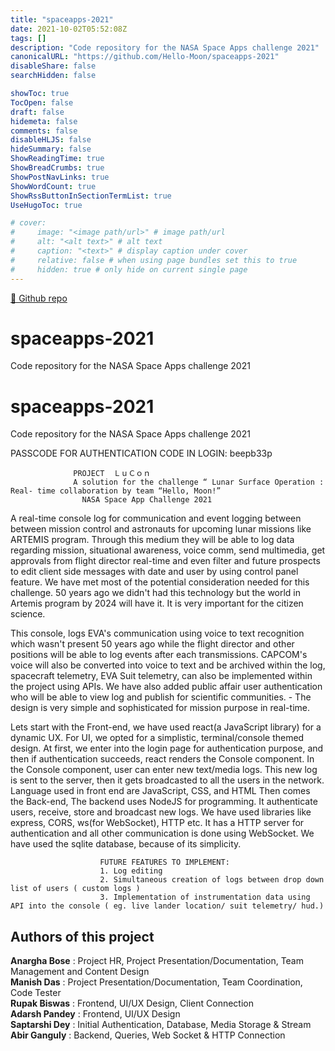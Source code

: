 ```yaml
---
title: "spaceapps-2021"
date: 2021-10-02T05:52:08Z
tags: []
description: "Code repository for the NASA Space Apps challenge 2021"
canonicalURL: "https://github.com/Hello-Moon/spaceapps-2021"
disableShare: false
searchHidden: false

showToc: true
TocOpen: false
draft: false
hidemeta: false
comments: false
disableHLJS: false
hideSummary: false
ShowReadingTime: true
ShowBreadCrumbs: true
ShowPostNavLinks: true
ShowWordCount: true
ShowRssButtonInSectionTermList: true
UseHugoToc: true

# cover:
#     image: "<image path/url>" # image path/url
#     alt: "<alt text>" # alt text
#     caption: "<text>" # display caption under cover
#     relative: false # when using page bundles set this to true
#     hidden: true # only hide on current single page
---
```


[🔗 Github repo](https://github.com/Hello-Moon/spaceapps-2021)

# spaceapps-2021
Code repository for the NASA Space Apps challenge 2021
# spaceapps-2021
Code repository for the NASA Space Apps challenge 2021


  PASSCODE FOR AUTHENTICATION CODE IN LOGIN: beepb33p

                  PROJECT  ＬｕＣｏｎ
                  A solution for the challenge “ Lunar Surface Operation : Real- time collaboration by team “Hello, Moon!”
                    NASA Space App Challenge 2021 

A real-time console log for communication and event logging between between mission control and astronauts for upcoming lunar missions like ARTEMIS program. Through this medium they will be able to log data regarding mission, situational awareness, voice comm, send multimedia, get approvals from flight director real-time and even filter and future prospects to edit client side messages with date and user by using control panel feature. We have met most of the potential consideration needed for this challenge. 50 years ago we didn't had this technology but the world in Artemis program by 2024 will have it. It is very important for the citizen science.  

This console, logs EVA's communication using voice to text recognition which wasn't present 50 years ago while the flight director and other positions will be able to log events after each transmissions. CAPCOM's voice will also be converted into voice to text and be archived within the log, spacecraft telemetry, EVA Suit telemetry, can also be implemented within the project using APIs. We have also added public affair user authentication who will be able to view log and publish for scientific communities. - The design is very simple and sophisticated for mission purpose in real-time.

Lets start with the Front-end, we have used react(a JavaScript library) for a dynamic UX. For UI, we opted for a simplistic, terminal/console themed design. At first, we enter into the login page for authentication purpose, and then if authentication succeeds, react renders the Console component. In the Console component, user can enter new text/media logs. This new log is sent to the server, then it gets broadcasted to all the users in the network. Language used in front end are JavaScript, CSS, and HTML
Then comes the Back-end, 
            The backend uses NodeJS for programming. It authenticate users, receive, store and broadcast new logs. We have used libraries like express, CORS, ws(for WebSocket), HTTP etc. It has a HTTP server for authentication and all other communication is done using WebSocket. We have used the sqlite database, because of its simplicity.

                        FUTURE FEATURES TO IMPLEMENT: 
                        1. Log editing
                        2. Simultaneous creation of logs between drop down list of users ( custom logs ) 
                        3. Implementation of instrumentation data using API into the console ( eg. live lander location/ suit telemetry/ hud.)

 ##  Authors of this project 
   
<b>Anargha Bose</b> :   Project HR, Project Presentation/Documentation, Team Management and Content Design<br>
<b>Manish Das</b> :      Project Presentation/Documentation, Team Coordination, Code Tester<br>
<b>Rupak Biswas</b> :  Frontend, UI/UX Design, Client Connection<br>
<b>Adarsh Pandey</b> : Frontend, UI/UX Design<br>
<b>Saptarshi Dey</b> :  Initial Authentication, Database, Media Storage & Stream<br>
<b>Abir Ganguly</b> :    Backend, Queries, Web Socket & HTTP Connection


